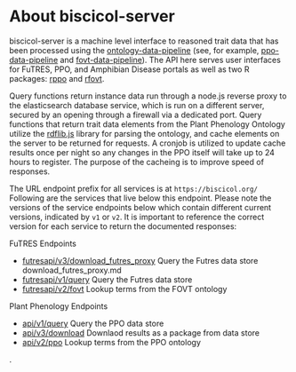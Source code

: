 # About biscicol-server

biscicol-server is a machine level interface to reasoned trait data that has been processed using the [ontology-data-pipeline](https://github.com/biocodellc/ontology-data-pipeline) (see, for example, [ppo-data-pipeline](https://github.com/biocodellc/ppo-data-pipeline) and [fovt-data-pipeline](https://github.com/futres/fovt-data-pipeline)).  The API here serves user interfaces for FuTRES, PPO, and Amphibian Disease portals as well as two R packages: [rppo](https://github.com/biocodellc/rppo) and [rfovt](https://github.com/futres/rfovt).

Query functions  return instance data run through a node.js reverse proxy to the elasticsearch database service, which is run
on a different server, secured by an opening through a firewall via a dedicated port.  Query functions that return trait data elements from the Plant Phenology Ontology utilize the [rdflib.js](https://github.com/linkeddata/rdflib.js/) library for parsing the ontology, and cache elements on the server to be returned for requests.  A cronjob is utilized to update cache results once per night so any changes in the PPO itself will take up to 24 hours to register.  The purpose of the cacheing is to improve speed of responses.

The URL endpoint prefix for all services is at `https://biscicol.org/`  Following are the services that live below this endpoint.  Please note the versions of the service endpoints below which contain different current versions, indicated by `v1` or `v2`.  It is important to reference the correct version for each service to return the documented responses:

FuTRES Endpoints
  *  [futresapi/v3/download_futres_proxy](docs/download_futres_proxy.md) Query the Futres data store download_futres_proxy.md
  *  [futresapi/v1/query](docs/es_futres_proxy.md) Query the Futres data store 
  *  [futresapi/v2/fovt](docs/futres_ontology_proxy.md) Lookup terms from the FOVT ontology

Plant Phenology Endpoints
  *  [api/v1/query](docs/es_proxy.md) Query the PPO data store 
  *  [api/v3/download](docs/download_proxy.md) Downlaod results as a package from data store
  *  [api/v2/ppo](docs/ontology_proxy.md)  Lookup terms from the PPO ontology

.
